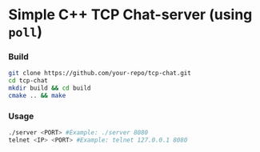 # Simple C++ TCP Chat-server (using `poll`)

### Build
```bash
git clone https://github.com/your-repo/tcp-chat.git  
cd tcp-chat  
mkdir build && cd build  
cmake .. && make
```

### Usage
```bash
./server <PORT> #Example: ./server 8080
telnet <IP> <PORT> #Example: telnet 127.0.0.1 8080
```
